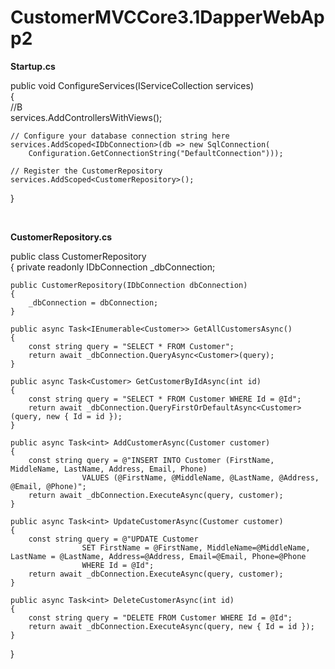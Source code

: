 # CustomerMVCCore3.1DapperWebApp2

**Startup.cs**

public void ConfigureServices(IServiceCollection services)
<br/>
{
<br/>
    //B
<br/>
    services.AddControllersWithViews();

    // Configure your database connection string here
    services.AddScoped<IDbConnection>(db => new SqlConnection(
        Configuration.GetConnectionString("DefaultConnection")));

    // Register the CustomerRepository
    services.AddScoped<CustomerRepository>();
}

<br/>

**CustomerRepository.cs**

public class CustomerRepository
<br/>
{
    private readonly IDbConnection _dbConnection;

    public CustomerRepository(IDbConnection dbConnection)
    {
        _dbConnection = dbConnection;
    }

    public async Task<IEnumerable<Customer>> GetAllCustomersAsync()
    {
        const string query = "SELECT * FROM Customer";
        return await _dbConnection.QueryAsync<Customer>(query);
    }

    public async Task<Customer> GetCustomerByIdAsync(int id)
    {
        const string query = "SELECT * FROM Customer WHERE Id = @Id";
        return await _dbConnection.QueryFirstOrDefaultAsync<Customer>(query, new { Id = id });
    }

    public async Task<int> AddCustomerAsync(Customer customer)
    {
        const string query = @"INSERT INTO Customer (FirstName, MiddleName, LastName, Address, Email, Phone) 
                    VALUES (@FirstName, @MiddleName, @LastName, @Address, @Email, @Phone)";
        return await _dbConnection.ExecuteAsync(query, customer);
    }

    public async Task<int> UpdateCustomerAsync(Customer customer)
    {
        const string query = @"UPDATE Customer 
                    SET FirstName = @FirstName, MiddleName=@MiddleName, LastName = @LastName, Address=@Address, Email=@Email, Phone=@Phone
                    WHERE Id = @Id";
        return await _dbConnection.ExecuteAsync(query, customer);
    }

    public async Task<int> DeleteCustomerAsync(int id)
    {
        const string query = "DELETE FROM Customer WHERE Id = @Id";
        return await _dbConnection.ExecuteAsync(query, new { Id = id });
    }
}